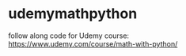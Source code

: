# udemymathpython

follow along code for Udemy course: https://www.udemy.com/course/math-with-python/
